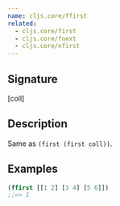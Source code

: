 ```yaml
---
name: cljs.core/ffirst
related:
  - cljs.core/first
  - cljs.core/fnext
  - cljs.core/nfirst
---
```


## Signature
[coll]


## Description

Same as `(first (first coll))`.


## Examples

```clj
(ffirst [[1 2] [3 4] [5 6]])
;;=> 1
```